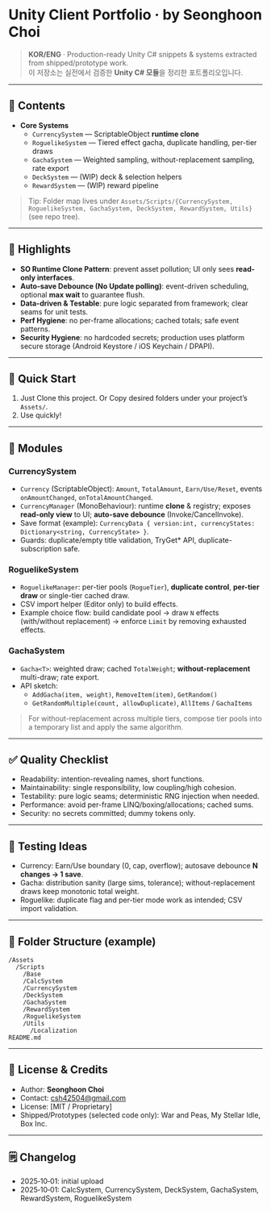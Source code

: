 # Unity Client Portfolio · by Seonghoon Choi

> **KOR/ENG** · Production-ready Unity C# snippets & systems extracted from shipped/prototype work.  
> 이 저장소는 실전에서 검증한 **Unity C# 모듈**을 정리한 포트폴리오입니다.

---

## 🔎 Contents
- **Core Systems**
  - `CurrencySystem` — ScriptableObject **runtime clone**
  - `RoguelikeSystem` — Tiered effect gacha, duplicate handling, per-tier draws
  - `GachaSystem` — Weighted sampling, without-replacement sampling, rate export
  - `DeckSystem` — (WIP) deck & selection helpers
  - `RewardSystem` — (WIP) reward pipeline

> Tip: Folder map lives under `Assets/Scripts/{CurrencySystem, RoguelikeSystem, GachaSystem, DeckSystem, RewardSystem, Utils}` (see repo tree).

---

## 🧩 Highlights
- **SO Runtime Clone Pattern**: prevent asset pollution; UI only sees **read-only interfaces**.
- **Auto-save Debounce (No Update polling)**: event-driven scheduling, optional **max wait** to guarantee flush.
- **Data-driven & Testable**: pure logic separated from framework; clear seams for unit tests.
- **Perf Hygiene**: no per-frame allocations; cached totals; safe event patterns.
- **Security Hygiene**: no hardcoded secrets; production uses platform secure storage (Android Keystore / iOS Keychain / DPAPI).

---

## 🚀 Quick Start
1. Just Clone this project. Or Copy desired folders under your project’s `Assets/`.
2. Use quickly!
---

## 🧰 Modules

### CurrencySystem
- `Currency` (ScriptableObject): `Amount`, `TotalAmount`, `Earn/Use/Reset`, events `onAmountChanged`, `onTotalAmountChanged`.
- `CurrencyManager` (MonoBehaviour): runtime **clone** & registry; exposes **read-only view** to UI; **auto-save debounce** (Invoke/CancelInvoke).
- Save format (example): `CurrencyData { version:int, currencyStates: Dictionary<string, CurrencyState> }`.
- Guards: duplicate/empty title validation, TryGet* API, duplicate-subscription safe.

### RoguelikeSystem
- `RoguelikeManager`: per-tier pools (`RogueTier`), **duplicate control**, **per-tier draw** or single-tier cached draw.
- CSV import helper (Editor only) to build effects.
- Example choice flow: build candidate pool → draw `N` effects (with/without replacement) → enforce `Limit` by removing exhausted effects.

### GachaSystem
- `Gacha<T>`: weighted draw; cached `TotalWeight`; **without-replacement** multi-draw; rate export.
- API sketch:
  - `AddGacha(item, weight)`, `RemoveItem(item)`, `GetRandom()`
  - `GetRandomMultiple(count, allowDuplicate)`, `AllItems` / `GachaItems`

> For without-replacement across multiple tiers, compose tier pools into a temporary list and apply the same algorithm.

---

## ✅ Quality Checklist
- Readability: intention-revealing names, short functions.
- Maintainability: single responsibility, low coupling/high cohesion.
- Testability: pure logic seams; deterministic RNG injection when needed.
- Performance: avoid per-frame LINQ/boxing/allocations; cached sums.
- Security: no secrets committed; dummy tokens only.

---

## 🔬 Testing Ideas
- Currency: Earn/Use boundary (0, cap, overflow); autosave debounce **N changes → 1 save**.
- Gacha: distribution sanity (large sims, tolerance); without-replacement draws keep monotonic total weight.
- Roguelike: duplicate flag and per-tier mode work as intended; CSV import validation.

---

## 📁 Folder Structure (example)
```
/Assets
  /Scripts
    /Base
    /CalcSystem
    /CurrencySystem
    /DeckSystem
    /GachaSystem
    /RewardSystem
    /RoguelikeSystem
    /Utils
      /Localization
README.md
```
---

## 📜 License & Credits
- Author: **Seonghoon Choi**
- Contact: csh42504@gmail.com
- License: [MIT / Proprietary]
- Shipped/Prototypes (selected code only): War and Peas, My Stellar Idle, Box Inc.

---

## 🗒 Changelog
- 2025‑10‑01: initial upload
- 2025‑10‑01: CalcSystem, CurrencySystem, DeckSystem, GachaSystem, RewardSystem, RoguelikeSystem
